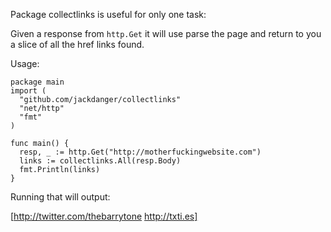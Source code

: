 Package collectlinks is useful for only one task:

Given a response from `http.Get` it will use parse the page and
return to you a slice of all the href links found.

Usage:

    package main
    import (
      "github.com/jackdanger/collectlinks"
      "net/http"
      "fmt"
    )

    func main() {
      resp, _ := http.Get("http://motherfuckingwebsite.com")
      links := collectlinks.All(resp.Body)
      fmt.Println(links)
    }


Running that will output:

   [http://twitter.com/thebarrytone http://txti.es]
